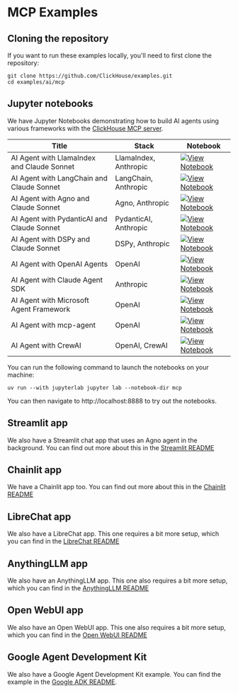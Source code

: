 # MCP Examples

## Cloning the repository

If you want to run these examples locally, you'll need to first clone the repository:

```
git clone https://github.com/ClickHouse/examples.git
cd examples/ai/mcp
```

## Jupyter notebooks

We have Jupyter Notebooks demonstrating how to build AI agents using various frameworks with the [ClickHouse MCP server](https://github.com/ClickHouse/mcp-clickhouse).

| Title | Stack | Notebook |
|-------|-------|----------|
| AI Agent with LlamaIndex and Claude Sonnet | LlamaIndex, Anthropic | [![View Notebook](https://img.shields.io/badge/view-notebook-orange?logo=jupyter)](https://github.com/clickhouse/examples/blob/main/ai/mcp/llamaindex/llamaindex.ipynb) |
| AI Agent with LangChain and Claude Sonnet | LangChain, Anthropic | [![View Notebook](https://img.shields.io/badge/view-notebook-orange?logo=jupyter)](https://github.com/clickhouse/examples/blob/main/ai/mcp/langchain/langchain.ipynb) |
| AI Agent with Agno and Claude Sonnet | Agno, Anthropic | [![View Notebook](https://img.shields.io/badge/view-notebook-orange?logo=jupyter)](https://github.com/clickhouse/examples/blob/main/ai/mcp/agno/agno.ipynb) |
| AI Agent with PydanticAI and Claude Sonnet | PydanticAI, Anthropic | [![View Notebook](https://img.shields.io/badge/view-notebook-orange?logo=jupyter)](https://github.com/clickhouse/examples/blob/main/ai/mcp/pydanticai/pydantic.ipynb) |
| AI Agent with DSPy and Claude Sonnet | DSPy, Anthropic | [![View Notebook](https://img.shields.io/badge/view-notebook-orange?logo=jupyter)](https://github.com/clickhouse/examples/blob/main/ai/mcp/dspy/dspy.ipynb) |
| AI Agent with OpenAI Agents | OpenAI | [![View Notebook](https://img.shields.io/badge/view-notebook-orange?logo=jupyter)](https://github.com/clickhouse/examples/blob/main/ai/mcp/openai-agents/openai-agents.ipynb) |
| AI Agent with Claude Agent SDK | Anthropic | [![View Notebook](https://img.shields.io/badge/view-notebook-orange?logo=jupyter)](https://github.com/clickhouse/examples/blob/main/ai/mcp/claude-agent/claude-agent.ipynb) |
| AI Agent with Microsoft Agent Framework | OpenAI | [![View Notebook](https://img.shields.io/badge/view-notebook-orange?logo=jupyter)](https://github.com/clickhouse/examples/blob/main/ai/mcp/microsoft-agent-framework/microsoft-agent-framework.ipynb) |
| AI Agent with mcp-agent | OpenAI | [![View Notebook](https://img.shields.io/badge/view-notebook-orange?logo=jupyter)](https://github.com/clickhouse/examples/blob/main/ai/mcp/mcp-agent/mcp-agent.ipynb) |
| AI Agent with CrewAI | OpenAI, CrewAI | [![View Notebook](https://img.shields.io/badge/view-notebook-orange?logo=jupyter)](https://github.com/clickhouse/examples/blob/main/ai/mcp/crewai/crewai.ipynb) |

You can run the following command to launch the notebooks on your machine:

```
uv run --with jupyterlab jupyter lab --notebook-dir mcp
```

You can then navigate to http://localhost:8888 to try out the notebooks.

## Streamlit app

We also have a Streamlit chat app that uses an Agno agent in the background.
You can find out more about this in the [Streamlit README](streamlit/README.md)


## Chainlit app

We have a Chainlit app too.
You can find out more about this in the [Chainlit README](chainlit/README.md)

## LibreChat app

We also have a LibreChat app.
This one requires a bit more setup, which you can find in the [LibreChat README](librechat/README.md)


## AnythingLLM app

We also have an AnythingLLM app.
This one also requires a bit more setup, which you can find in the [AnythingLLM README](anythingllm/README.md)

## Open WebUI app

We also have an Open WebUI app.
This one also requires a bit more setup, which you can find in the [Open WebUI README](open-webui/README.md)


## Google Agent Development Kit

We also have a Google Agent Development Kit example.
You can find the example in the [Google ADK README](google-agent-development-kit/README.md).
